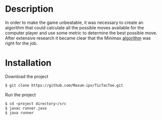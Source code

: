 # Description
In order to make the game unbeatable, it was necessary to create an algorithm that could calculate all the possible moves available for the computer player and use some metric to determine the best possible move. After extensive research it became clear that the Minimax [algorithm](https://en.wikipedia.org/wiki/Minimax) was right for the job.

# Installation
Download the project
```sh
$ git clone https://github.com/Masum-ipv/TicTacToe.git
```
Run the project
```sh
$ cd <project directory>/src
$ javac runner.java
$ java runner
```
